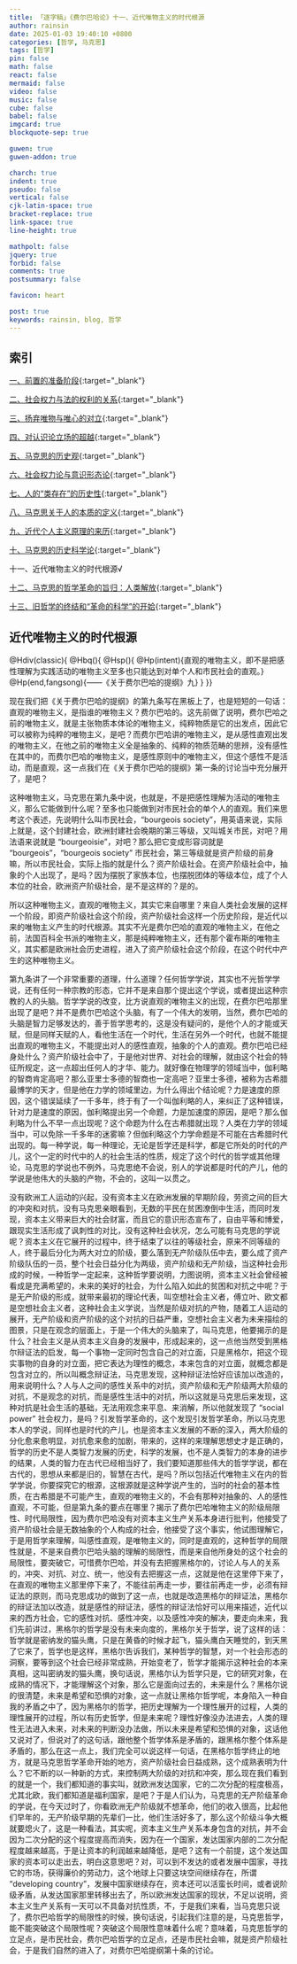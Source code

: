 ```yaml
---
title: 「逐字稿」《费尔巴哈论》十一、近代唯物主义的时代根源
author: rainsin
date: 2025-01-03 19:40:10 +0800
categories: [哲学, 马克思]
tags: [哲学]
pin: false
math: false
react: false
mermaid: false
video: false
music: false
cube: false
babel: false
imgcard: true
blockquote-sep: true

guwen: true
guwen-addon: true

charch: true
indent: true
pseudo: false
vertical: false
cjk-latin-space: true
bracket-replace: true
link-space: true
line-height: true

mathpolt: false
jquery: true
forbid: false
comments: true
postsummary: false

favicon: heart

post: true
keywords: rainsin, blog, 哲学
---
```


## 索引

[一、前置的准备阶段](https://blog.rainsin.cn/posts/marx/){:target="_blank"}<br>

[二、社会权力与法的权利的关系](https://blog.rainsin.cn/posts/marx1/){:target="_blank"}<br>

[三、扬弃唯物与唯心的对立](https://blog.rainsin.cn/posts/marx2/){:target="_blank"}<br>

[四、对认识论立场的超越](https://blog.rainsin.cn/posts/marx3/){:target="_blank"}<br>

[五、马克思的历史观](https://blog.rainsin.cn/posts/marx4/){:target="_blank"}<br>

[六、社会权力论与意识形态论](https://blog.rainsin.cn/posts/marx5/){:target="_blank"}<br>

[七、人的“类存在”的历史性](https://blog.rainsin.cn/posts/marx6/){:target="_blank"}<br>

[八、马克思关于人的本质的定义](https://blog.rainsin.cn/posts/marx7/){:target="_blank"}<br>

[九、近代个人主义原理的来历](https://blog.rainsin.cn/posts/marx8/){:target="_blank"}<br>

[十、马克思的历史科学论](https://blog.rainsin.cn/posts/marx9/){:target="_blank"}<br>

十一、近代唯物主义的时代根源√<br>

[十二、马克思的哲学革命的旨归：人类解放](https://blog.rainsin.cn/posts/marx11/){:target="_blank"}<br>

[十三、旧哲学的终结和“革命的科学”的开姶](https://blog.rainsin.cn/posts/marx12/){:target="_blank"}<br>


## 近代唯物主义的时代根源

<div class="heti-box">
@Hdiv(classic){
@Hbq(){
@Hsp(){
@Hp(intent){直观的唯物主义，即不是把感性理解为实践活动的唯物主义至多也只能达到对单个人和市民社会的直观。}
@Hp(end,fangsong){——《关于费尔巴哈的提纲》九}
}
}}
</div>

现在我们把《关于费尔巴哈的提纲》的第九条写在黑板上了，也是短短的一句话：直观的唯物主义，是指谁的唯物主义？费尔巴哈的。这先前做了说明，费尔巴哈之前的唯物主义，就是主张物质本体论的唯物主义，纯粹物质是它的出发点，因此它可以被称为纯粹的唯物主义，是吧？而费尔巴哈讲的唯物主义，是从感性直观出发的唯物主义，在他之前的唯物主义全是抽象的、纯粹的物质范畴的思辨，没有感性在其中的，而费尔巴哈的唯物主义，是感性原则中的唯物主义，但这个感性不是活动，而是直观，这一点我们在《关于费尔巴哈的提纲》第一条的讨论当中充分展开了，是吧？

这种唯物主义，马克思在第九条中说，也就是，不是把感性理解为活动的唯物主义，那么它能做到什么呢？至多也只能做到对市民社会的单个人的直观。我们来思考这个表述，先说明什么叫市民社会，“bourgeois society”，用英语来说，实际上就是，这个封建社会，欧洲封建社会晚期的第三等级，又叫城关市民，对吧？用法语来说就是 “bourgeoisie”，对吧？那么把它变成形容词就是 “bourgeois”，“bourgeois society” 市民社会，第三等级就是资产阶级的前身嘛，所以市民社会，实际上指的就是什么？资产阶级社会。在资产阶级社会中，抽象的个人出现了，是吗？因为摆脱了家族本位，也摆脱团体的等级本位，成了个人本位的社会，欧洲资产阶级社会，是不是这样的？是的。

所以这种唯物主义，直观的唯物主义，其实它来自哪里？来自人类社会发展的这样一个阶段，即资产阶级社会这个阶段，资产阶级社会这样一个历史阶段，是近代以来的唯物主义产生的时代根源。其实不光是费尔巴哈的直观的唯物主义，在他之前，法国百科全书派的唯物主义，那是纯粹唯物主义，还有那个霍布斯的唯物主义，其实都是欧洲社会历史进程，进入了资产阶级社会这个阶段，在这个时代中产生的这种唯物主义。

第九条讲了一个非常重要的道理，什么道理？任何哲学学说，其实也不光哲学学说，还有任何一种宗教的形态，它并不是来自那个提出这个学说，或者提出这种宗教的人的头脑。哲学学说的改变，比方说直观的唯物主义的出现，在费尔巴哈那里出现了是吧？并不是费尔巴哈这个头脑，有了一个伟大的发明，当然，费尔巴哈的头脑是智力足够发达的，善于哲学思考的，这是没有疑问的，是他个人的才能或天赋，但是同样天赋的人，看他生活在一个时代，生活在另外一个时代，也就不能提出直观的唯物主义，不能提出对人的感性直观，抽象的个人的直观。费尔巴哈已经身处什么？资产阶级社会中了，于是他对世界、对社会的理解，就由这个社会的特征所规定，这一点超出任何人的才华、能力。就好像在物理学的领域当中，伽利略的智商肯定高吧？那么亚里士多德的智商也一定高吧？亚里士多德，被称为古希腊最博学的天才，但是他在力学的领域里边，为什么得出个结论呢？力是速度的原因，这个错误延续了一千多年，终于有了一个叫伽利略的人，来纠正了这种错误，针对力是速度的原因，伽利略提出另一个命题，力是加速度的原因，是吧？那么伽利略为什么不早一点出现呢？这个命题为什么在古希腊就出现？人类在力学的领域当中，可以免除一千多年的迷雾嘛？但伽利略这个力学命题是不可能在古希腊时代出现的。每一种学说，每一种理论，无论是哲学还是科学，都是它所处的时代的产儿，这个一定的时代中的人的社会生活的性质，规定了这个时代的哲学或其他理论，马克思的学说也不例外，马克思绝不会说，别人的学说都是时代的产儿，他的学说是他伟大的头脑的产物，不会的，这叫一以贯之。

没有欧洲工人运动的兴起，没有资本主义在欧洲发展的早期阶段，劳资之间的巨大的冲突和对抗，没有马克思亲眼看到，无数的平民在贫困潦倒中生活，而同时发现，资本主义带来巨大的社会财富，而且它的意识形态宣布了，自由平等和博爱，跟现实生活形成了讽刺性的对比，没有这种社会状况，怎么可能有马克思的学说呢？资本主义在它展开的过程中，终于结束了以往的等级社会，原来不同等级的人，终于最后分化为两大对立的阶级，要么落到无产阶级队伍中去，要么成了资产阶级队伍的一员，整个社会日益分化为两级，资产阶级和无产阶级，当这种社会形成的时候，一种哲学一定起来，这种哲学要说明，力图说明，资本主义社会曾经被看成是充满希望的，未来的美好的社会，为什么陷入如此的贫困和对抗之中呢？于是无产阶级的形成，就带来最初的理论代表，叫空想社会主义者，傅立叶、欧文都是空想社会主义者，这种社会主义学说，当然是阶级对抗的产物，随着工人运动的展开，无产阶级和资产阶级的这个对抗的日益严重，空想社会主义者为未来描绘的图景，只是在观念的层面上，于是一个伟大的头脑来了，叫马克思，他要揭示的是什么？社会主义是从资本主义自身的发展中，形成起来的，这一点他当然受到黑格尔辩证法的启发，每一个事物一定同时包含自己的对立面，只是黑格尔，把这个现实事物的自身的对立面，把它表达为理性的概念，本来包含的对立面，就概念都是包含对立的，所以叫概念辩证法，马克思发现，这种辩证法恰好应该加以改造的，用来说明什么？人与人之间的感性关系中的对抗，资产阶级和无产阶级两大阶级的对抗，不是观念的对抗，而是感性生活中的对抗，所以这就是马克思后来发现，这种对抗是社会生活的基础，无法用观念来平息、来消解，所以他就发现了 “social power” 社会权力，是吗？引发哲学革命的，这个发现引发哲学革命，所以马克思本人的学说，同样也是时代的产儿，也是资本主义发展的不断的深入，两大阶级的分化愈来愈明显，对抗愈来愈的加剧，带来的，这样的来理解思想史才是正确的，哲学的历史不是人类智力发展的历史，科学的发展，也不是人类智力的本身的进步的结果，人类的智力在古代已经相当好了，我们要知道那些伟大的哲学学说，都在古代的，思想从来都是旧的，智慧在古代，是吗？所以包括近代唯物主义在内的哲学学说，你要探究它的根源，这根源就是这种学说产生的，当时的社会的基本性质，在古希腊是不可能产生，直观的唯物主义的，不会有那种对抽象的、人的感性直观，不可能，但是第九条的要点在哪里？揭示了费尔巴哈唯物主义的阶级局限性、时代局限性，因为费尔巴哈没有对资本主义生产关系本身进行批判，他接受了资产阶级社会是无数抽象的个人构成的社会，他接受了这个事实，他试图理解它，于是用哲学来理解，叫感性直观，是唯物主义的，同时是直观的，这种哲学的局限性就是，不是来自费尔巴哈头脑的理解的局限性，而是来自他所身处的这个社会的局限性，要突破它，可惜费尔巴哈，并没有去把握黑格尔的，讨论人与人的关系的，冲突、对抗、对立、统一，他没有去把握这一点，这就是他在这里停下来了，在直观的唯物主义那里停下来了，不能往前再走一步，要往前再走一步，必须有辩证法的原则，而马克思成功的做到了这一点，也就是改造黑格尔的辩证法，黑格尔的辩证法加以改造，就是感性的辩证法，感性的辩证法恰好可以用来描述，近代以来的西方社会，它的感性对抗、感性冲突，以及感性冲突的解决，要走向未来，我们先前讲过，黑格尔的哲学是没有未来向度的，黑格尔关于哲学，说了这样的话：哲学就是密纳发的猫头鹰，只是在黄昏的时候才起飞，猫头鹰白天睡觉的，到天黑了它来了，哲学也是这样，黑格尔告诉我们，某种哲学的智慧，对一个社会形态的洞察，要等到这个社会已经非常成熟，开始变老了，哲学才能揭示这种社会的本来真相，这叫密纳发的猫头鹰，换句话说，黑格尔认为哲学只是，它的研究对象，在成熟的情况下，才能理解这个对象，那么它是面向过去的，未来是什么？黑格尔说的很清楚，未来是希望和恐惧的对象，这一点就让黑格尔哲学呢，本身陷入一种自我的矛盾之中了，因为黑格尔的哲学，把历史理解为一个理性展开的过程，人类的理性展开的过程，所以有历史哲学，但是未来呢？理性好像没办法进去，人类的理性无法进入未来，对未来的判断没办法做，所以未来是希望和恐惧的对象，这话他又说对了，但说对了的这句话，跟他整个哲学体系是矛盾的，跟黑格尔整个体系是矛盾的，那么在这一点上，我们完全可以说这样一句话，在黑格尔哲学终止的地方，就是马克思哲学革命开始的地方，资产阶级社会日益成熟，这个成熟表明为什么？它不断的以一种新的方式，来控制两大阶级的对抗和冲突，那么现在我们看到的就是一个，我们都知道的事实叫，就欧洲发达国家，它的二次分配的程度极高，尤其北欧，我们都知道是福利国家，是吧？于是人们认为，马克思的无产阶级革命的学说，在今天过时了，你看欧洲无产阶级就不想革命，他们的收入很高，比起他们早年的，无产阶级早期的先辈们一比，他们生活好多了，那么这个阶级斗争大概就要熄火了，这是一种看法，其实呢，资本主义生产关系本身包含的对抗，并不会因为二次分配的这个程度提高而消失，因为在一个国家，发达国家内部的二次分配程度越来越高，于是让资本的利润越来越降低，是吧？这有一个前提，这个发达国家的资本可以走出去，明白这意思吧？对，可以到不发达的或者发展中国家，寻找它的市场，获得廉价的劳动力，这个地球上只要这块空间继续存在，所谓 “developing country”，发展中国家继续存在，资本还可以活蛮长时间，或者说阶级矛盾，从发达国家那里转移出去了，所以欧洲发达国家的现状，不足以说明，资本主义生产关系有一天可以不具备对抗性质，不，于是我们来看，当马克思只说了，费尔巴哈哲学的局限性的时候，换句话说，引起我们注意的是，马克思哲学，能不能突破这个局限性呢？突破这个局限性意味着什么呢？意味着，马克思哲学的立足点，是市民社会，费尔巴哈哲学的立足点，还是市民社会嘛，就是资产阶级社会，于是我们自然的进入了，对费尔巴哈提纲第十条的讨论。